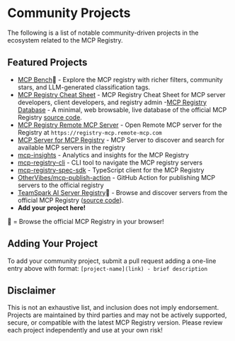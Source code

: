 # Community Projects

The following is a list of notable community-driven projects in the ecosystem related to the MCP Registry.

## Featured Projects

- [MCP Bench](https://mcpbench.ai/)🔎 - Explore the MCP registry with richer filters, community stars, and LLM-generated classification tags.
- [MCP Registry Cheat Sheet](https://github.com/subbyte/mcp-registry-cheatsheet) - MCP Registry Cheat Sheet for MCP server developers, client developers, and registry admin
-[MCP Registry Database](https://lite.datasette.io/?url=https%3A%2F%2Fraw.githubusercontent.com%2Frosmur%2Fofficial-mcp-registry-database%2Fmain%2Fofficial_mcp_registry.db#/official_mcp_registry/servers) - A minimal, web browsable, live database of the official MCP Registry [source code](https://github.com/rosmur/official-mcp-registry-database).
- [MCP Registry Remote MCP Server](https://github.com/jaw9c/mcp-registry-mcp) - Open Remote MCP server for the Registry at `https://registry-mcp.remote-mcp.com`
- [MCP Server for MCP Registry](https://github.com/formulahendry/mcp-server-mcp-registry) - MCP Server to discover and search for available MCP servers in the registry
- [mcp-insights](https://github.com/joelverhagen/mcp-insights/) - Analytics and insights for the MCP Registry
- [mcp-registry-cli](https://pypi.org/project/mcp-registry-cli/) - CLI tool to navigate the MCP registry servers
- [mcp-registry-spec-sdk](https://www.npmjs.com/package/mcp-registry-spec-sdk) - TypeScript client for the MCP Registry
- [OtherVibes/mcp-publish-action](https://github.com/OtherVibes/mcp-publish-action) - GitHub Action for publishing MCP servers to the official registry
- [TeamSpark AI Server Registry](https://teamsparkai.github.io/ToolCatalog/registry)🔎 - Browse and discover servers from the official MCP Registry ([source code](https://github.com/TeamSparkAI/ToolCatalog)).
- **Add your project here!**

🔎 = Browse the official MCP Registry in your browser!

## Adding Your Project

To add your community project, submit a pull request adding a one-line entry above with format: `[project-name](link) - brief description`

## Disclaimer

This is not an exhaustive list, and inclusion does not imply endorsement. Projects are maintained by third parties and may not be actively
supported, secure, or compatible with the latest MCP Registry version.
Please review each project independently and use at your own risk!
